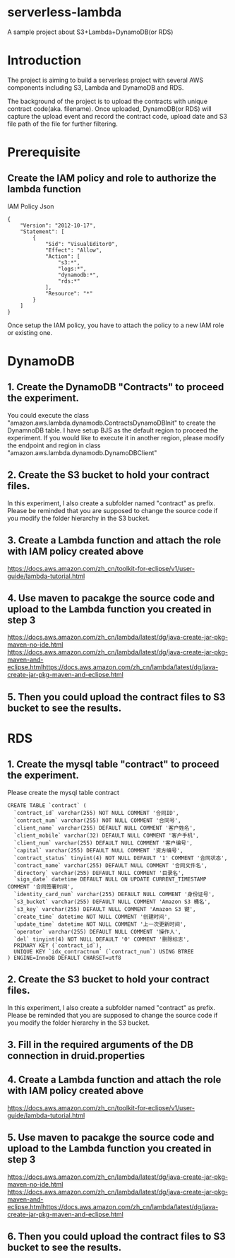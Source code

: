 # serverless-lambda
A sample project about S3+Lambda+DynamoDB(or RDS)

# Introduction
The project is aiming to build a serverless project with several AWS components including S3, Lambda and DynamoDB and RDS.

The background of the project is to upload the contracts with unique contract code(aka. filename). Once uploaded, DynamoDB(or RDS) will capture the upload event and record the contract code, upload date and S3 file path of the file for further filtering.

# Prerequisite
## Create the IAM policy and role to authorize the lambda function

IAM Policy Json </br>
```
{
    "Version": "2012-10-17",
    "Statement": [
        {
            "Sid": "VisualEditor0",
            "Effect": "Allow",
            "Action": [
                "s3:*",
                "logs:*",
                "dynamodb:*",
                "rds:*"
            ],
            "Resource": "*"
        }
    ]
}
```

Once setup the IAM policy, you have to attach the policy to a new IAM role or existing one.

# DynamoDB
## 1. Create the DynamoDB "Contracts" to proceed the experiment. 
You could execute the class "amazon.aws.lambda.dynamodb.ContractsDynamoDBInit" to create the DynamnoDB table. I have setup BJS as the default region to proceed the experiment. If you would like to execute it in another region, please modify the endpoint and region in class "amazon.aws.lambda.dynamodb.DynamoDBClient"

## 2. Create the S3 bucket to hold your contract files.
In this experiment, I also create a subfolder named "contract" as prefix. Please be reminded that you are supposed to change the source code if you modify the folder hierarchy in the S3 bucket.

## 3. Create a Lambda function and attach the role with IAM policy created above
https://docs.aws.amazon.com/zh_cn/toolkit-for-eclipse/v1/user-guide/lambda-tutorial.html

## 4. Use maven to pacakge the source code and upload to the Lambda function you created in step 3
https://docs.aws.amazon.com/zh_cn/lambda/latest/dg/java-create-jar-pkg-maven-no-ide.html
https://docs.aws.amazon.com/zh_cn/lambda/latest/dg/java-create-jar-pkg-maven-and-eclipse.htmlhttps://docs.aws.amazon.com/zh_cn/lambda/latest/dg/java-create-jar-pkg-maven-and-eclipse.html

## 5. Then you could upload the contract files to S3 bucket to see the results.

# RDS
## 1. Create the mysql table "contract" to proceed the experiment. 
Please create the mysql table contract
```
CREATE TABLE `contract` (
  `contract_id` varchar(255) NOT NULL COMMENT '合同ID',
  `contract_num` varchar(255) NOT NULL COMMENT '合同号',
  `client_name` varchar(255) DEFAULT NULL COMMENT '客户姓名',
  `client_mobile` varchar(32) DEFAULT NULL COMMENT '客户手机',
  `client_num` varchar(255) DEFAULT NULL COMMENT '客户编号',
  `capital` varchar(255) DEFAULT NULL COMMENT '资方编号',
  `contract_status` tinyint(4) NOT NULL DEFAULT '1' COMMENT '合同状态',
  `contract_name` varchar(255) DEFAULT NULL COMMENT '合同文件名',
  `directory` varchar(255) DEFAULT NULL COMMENT '目录名',
  `sign_date` datetime DEFAULT NULL ON UPDATE CURRENT_TIMESTAMP COMMENT '合同签署时间',
  `identity_card_num` varchar(255) DEFAULT NULL COMMENT '身份证号',
  `s3_bucket` varchar(255) DEFAULT NULL COMMENT 'Amazon S3 桶名',
  `s3_key` varchar(255) DEFAULT NULL COMMENT 'Amazon S3 键',
  `create_time` datetime NOT NULL COMMENT '创建时间',
  `update_time` datetime NOT NULL COMMENT '上一次更新时间',
  `operator` varchar(255) DEFAULT NULL COMMENT '操作人',
  `del` tinyint(4) NOT NULL DEFAULT '0' COMMENT '删除标志',
  PRIMARY KEY (`contract_id`),
  UNIQUE KEY `idx_contractnum` (`contract_num`) USING BTREE
) ENGINE=InnoDB DEFAULT CHARSET=utf8
```

## 2. Create the S3 bucket to hold your contract files.
In this experiment, I also create a subfolder named "contract" as prefix. Please be reminded that you are supposed to change the source code if you modify the folder hierarchy in the S3 bucket.

## 3. Fill in the required arguments of the DB connection in druid.properties

## 4. Create a Lambda function and attach the role with IAM policy created above
https://docs.aws.amazon.com/zh_cn/toolkit-for-eclipse/v1/user-guide/lambda-tutorial.html

## 5. Use maven to pacakge the source code and upload to the Lambda function you created in step 3
https://docs.aws.amazon.com/zh_cn/lambda/latest/dg/java-create-jar-pkg-maven-no-ide.html
https://docs.aws.amazon.com/zh_cn/lambda/latest/dg/java-create-jar-pkg-maven-and-eclipse.htmlhttps://docs.aws.amazon.com/zh_cn/lambda/latest/dg/java-create-jar-pkg-maven-and-eclipse.html

## 6. Then you could upload the contract files to S3 bucket to see the results.